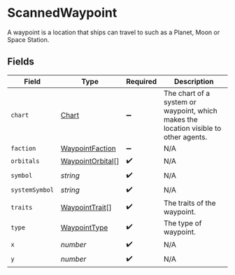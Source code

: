 # ScannedWaypoint

A waypoint is a location that ships can travel to such as a Planet, Moon or Space Station.


## Fields

| Field                                                                                | Type                                                                                 | Required                                                                             | Description                                                                          |
| ------------------------------------------------------------------------------------ | ------------------------------------------------------------------------------------ | ------------------------------------------------------------------------------------ | ------------------------------------------------------------------------------------ |
| `chart`                                                                              | [Chart](../../models/shared/chart.md)                                                | :heavy_minus_sign:                                                                   | The chart of a system or waypoint, which makes the location visible to other agents. |
| `faction`                                                                            | [WaypointFaction](../../models/shared/waypointfaction.md)                            | :heavy_minus_sign:                                                                   | N/A                                                                                  |
| `orbitals`                                                                           | [WaypointOrbital](../../models/shared/waypointorbital.md)[]                          | :heavy_check_mark:                                                                   | N/A                                                                                  |
| `symbol`                                                                             | *string*                                                                             | :heavy_check_mark:                                                                   | N/A                                                                                  |
| `systemSymbol`                                                                       | *string*                                                                             | :heavy_check_mark:                                                                   | N/A                                                                                  |
| `traits`                                                                             | [WaypointTrait](../../models/shared/waypointtrait.md)[]                              | :heavy_check_mark:                                                                   | The traits of the waypoint.                                                          |
| `type`                                                                               | [WaypointType](../../models/shared/waypointtype.md)                                  | :heavy_check_mark:                                                                   | The type of waypoint.                                                                |
| `x`                                                                                  | *number*                                                                             | :heavy_check_mark:                                                                   | N/A                                                                                  |
| `y`                                                                                  | *number*                                                                             | :heavy_check_mark:                                                                   | N/A                                                                                  |